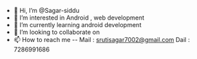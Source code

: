 - 👋 Hi, I’m @Sagar-siddu
- 👀 I’m interested in Android , web development
- 🌱 I’m currently learning android development
- 💞️ I’m looking to collaborate on  
- 📫 How to reach me -- Mail : srutisagar7002@gmail.com
                        Dail : 7286991686

<!---
Sagar-siddu/Sagar-siddu is a ✨ special ✨ repository because its `README.md` (this file) appears on your GitHub profile.
You can click the Preview link to take a look at your changes.
--->

